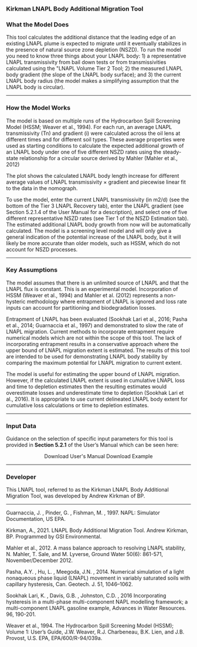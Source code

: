 <h3> Kirkman LNAPL Body Additional Migration Tool </h3>

<h3> What the Model Does </h3>   

This tool calculates the additional distance that the leading edge of an existing LNAPL plume is expected to migrate until it eventually stabilizes in the presence of natural source zone depletion (NSZD). To run the model you need to know three things about your LNAPL body:  1) a representative LNAPL transmissivity from bail down tests or from  transmissivities calculated using the "LNAPL Volume Tier 2 Tool; 2) the measured LNAPL body gradient (the slope of the LNAPL body surface); and 3) the current LNAPL body radius (the model makes a simplifying assumption that the LNAPL body is circular).

<hr class="featurette-divider">

<h3> How the Model Works </h3>

The model is based on multiple runs of the Hydrocarbon Spill Screening Model (HSSM; Weaver et al., 1994). For each run, an average LNAPL transmissivity (Tn) and gradient (i) were calculated across the oil lens at different times and for different soil types. These average properties were used as starting conditions to calculate the expected additional growth of an LNAPL body under one of five different NSZD rates using the steady-state relationship for a circular source derived by Mahler (Mahler et al., 2012)<br>

The plot shows the calculated LNAPL body length increase for different average values of LNAPL transmissivity × gradient and piecewise linear fit to the data in the nomograph.<br>

To use the model, enter the current LNAPL transmissivity (in m2/d) (see the bottom of the Tier 3 LNAPL Recovery tab), enter the LNAPL gradient (see Section 5.2.1.4 of the User Manual for a description), and select one of five different representative NSZD rates (see Tier 1 of the NSZD Estimation tab). The estimated additional LNAPL body growth from now will be automatically calculated.  The model is a screening level model and will only give a general indication of the potential increase of the LNAPL body, but it will likely be more accurate than older models, such as HSSM, which do not account for NSZD processes. 

<hr class="featurette-divider">

<h3> Key Assumptions </h3>  

The model assumes that there is an unlimited source of LNAPL and that the LNAPL flux is constant. This is an experimental model. Incorporation of HSSM (Weaver et al., 1994) and Mahler et al. (2012) represents a non-hysteric methodology where entrapment of LNAPL is ignored and loss rate inputs can account for partitioning and biodegradation losses.<br>

Entrapment of LNAPL has been evaluated (Sookhak Lari et al., 2016; Pasha et al., 2014; Guarnaccia et al., 1997) and demonstrated to slow the rate of LNAPL migration. Current methods to incorporate entrapment require numerical models which are not within the scope of this tool. The lack of incorporating entrapment results in a conservative approach where the upper bound of LNAPL migration extent is estimated. The results of this tool are intended to be used for demonstrating LNAPL body stability by comparing the maximum potential for LNAPL migration to current extent.<br>

The model is useful for estimating the upper bound of LNAPL migration. However, if the calculated LNAPL extent is used in cumulative LNAPL loss and time to depletion estimates then the resulting estimates would overestimate losses and underestimate time to depletion (Sookhak Lari et al., 2016). It is appropriate to use current delineated LNAPL body extent for cumulative loss calculations or time to depletion estimates.

<hr class="featurette-divider">

<h3>Input Data</h3>

Guidance on the selection of specific input parameters for this tool is provided in <b>Section 5.2.1</b> of the User’s Manual which can be seen here:

<div style = "text-align:center;">
<a class="btn btn-default btn btn-default shiny-download-link shiny-bound-output button1" onclick="window.open('GSI_Concawe_LNAPL_Manual.pdf#page=32')" role="button">Download User's Manual</a>
<a class="btn btn-default btn btn-default shiny-download-link shiny-bound-output button1" onclick="window.open('03_LNAPL-Migration/Tier-2/LNAPL_Body_Additional_Migration_Tool_Example.pdf')" role="button">Download Example</a>
</div>

<hr class="featurette-divider">

<h3> Developer </h3> 

This LNAPL tool, referred to as the Kirkman LNAPL  Body Additional Migration Tool, was developed by Andrew Kirkman of BP.

<hr class="featurette-divider">

Guarnaccia, J. , Pinder, G. , Fishman, M. , 1997. NAPL: Simulator Documentation, US EPA. <br>

Kirkman, A., 2021. LNAPL  Body Additional Migration Tool. Andrew Kirkman, BP. Programmed by GSI Environmental.

Mahler et al., 2012. A mass balance approach to resolving LNAPL stability, N. Mahler, T. Sale, and M. Lyverse, Ground Water 50(6): 861-571, November/December 2012. <br>

Pasha, A.Y. , Hu, L. , Meegoda, J.N. , 2014. Numerical simulation of a light nonaqueous phase liquid (LNAPL) movement in variably saturated soils with capillary hysteresis, Can. Geotech. J. 51, 1046–1062. <br>

Sookhak Lari, K. , Davis, G.B. , Johnston, C.D. , 2016 Incorporating hysteresis in a multi-phase multi-component NAPL modelling framework; a multi-component LNAPL gasoline example, Advances in Water Resources. 96, 190-201. <br>

Weaver et al., 1994. The Hydrocarbon Spill Screening Model (HSSM); Volume 1: User’s Guide, J.W. Weaver, R.J. Charbeneau, B.K. Lien, and J.B. Provost, U.S. EPA, EPA/600/R-94/039a. <br>
